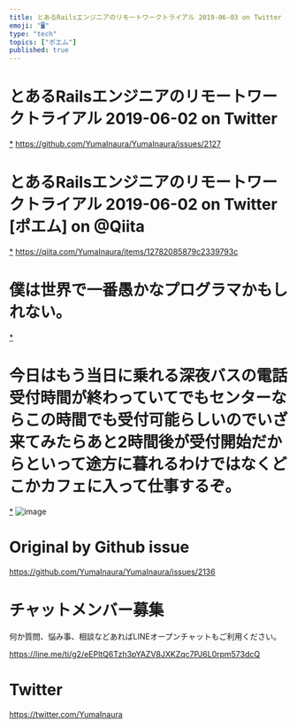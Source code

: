 ```yaml
---
title: とあるRailsエンジニアのリモートワークトライアル 2019-06-03 on Twitter
emoji: "🖥"
type: "tech"
topics: ["ポエム"]
published: true
---
```


# とあるRailsエンジニアのリモートワークトライアル 2019-06-02 on Twitter
 [*](https://twitter.com/YumaInaura/status/1135201648488439818")
<https://github.com/YumaInaura/YumaInaura/issues/2127>
# とあるRailsエンジニアのリモートワークトライアル 2019-06-02 on Twitter [ポエム] on @Qiita
 [*](https://twitter.com/YumaInaura/status/1135216098180157440")
<https://qiita.com/YumaInaura/items/12782085879c2339793c>
# 僕は世界で一番愚かなプログラマかもしれない。

 [*](https://twitter.com/YumaInaura/status/1135353084970799104")

# 今日はもう当日に乗れる深夜バスの電話受付時間が終わっていてでもセンターならこの時間でも受付可能らしいのでいざ来てみたらあと2時間後が受付開始だからといって途方に暮れるわけではなくどこかカフェに入って仕事するぞ。

 [*](https://twitter.com/YumaInaura/status/1135458947266039809")
![image](https://pbs.twimg.com/media/D8H149XV4AEyXKS.jpg)




# Original by Github issue

https://github.com/YumaInaura/YumaInaura/issues/2136








<!-- Update From Qiita API -->

# チャットメンバー募集


何か質問、悩み事、相談などあればLINEオープンチャットもご利用ください。

https://line.me/ti/g2/eEPltQ6Tzh3pYAZV8JXKZqc7PJ6L0rpm573dcQ





# Twitter


https://twitter.com/YumaInaura


<!-- Update From Qiita API -->


